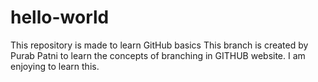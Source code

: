 # hello-world
This repository is made to learn GitHub basics
This branch is created by Purab Patni to learn the concepts of branching in GITHUB website. I am enjoying to learn this.
